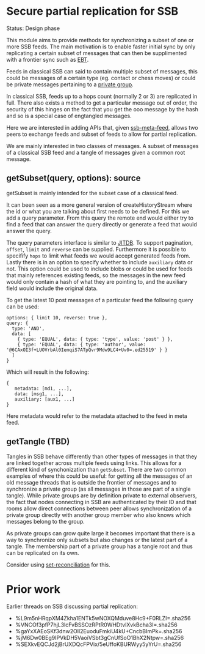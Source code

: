 # Secure partial replication for SSB

Status: Design phase

This module aims to provide methods for synchronizing a subset of one
or more SSB feeds. The main motivation is to enable faster initial
sync by only replicating a certain subset of messages that can then be
supplimented with a frontier sync such as [EBT].

Feeds in classical SSB can said to contain multiple subset of
messages, this could be messages of a certain type (eg. contact or
chess moves) or could be private messages pertaining to a [private
group].

In classical SSB, feeds up to a hops count (normally 2 or 3) are
replicated in full. There also exists a method to get a particular
message out of order, the security of this hinges on the fact that you
get the ooo message by the hash and so is a special case of engtangled
messages.

Here we are interested in adding APIs that, given [ssb-meta-feed],
allows two peers to exchange feeds and subset of feeds to allow for
partial replication.

We are mainly interested in two classes of messages. A subset of
messages of a classical SSB feed and a tangle of messages given a
common root message.

## getSubset(query, options): source

getSubset is mainly intended for the subset case of a classical feed.

It can been seen as a more general version of createHistoryStream
where the id or what you are talking about first needs to be
defined. For this we add a query parameter. From this query the remote
end would either try to find a feed that can answer the query directly
or generate a feed that would answer the query.

The query parameters interface is similar to [JITDB]. To support
pagination, `offset`, `limit` and `reverse` can be
supplied. Furthermore it is possible to specifify `hops` to limit what
feeds we would accept generated feeds from. Lastly there is in an
option to specify whether to include `auxiliary` data or not. This
option could be used to include blobs or could be used for feeds that
mainly references existing feeds, so the messages in the new feed
would only contain a hash of what they are pointing to, and the
auxiliary field would include the original data.

To get the latest 10 post messages of a particular feed the following
query can be used:

```
options: { limit 10, reverse: true },
query: {
  type: 'AND',
  data: [
    { type: 'EQUAL', data: { type: 'type', value: 'post' } },
    { type: 'EQUAL', data: { type: 'author', value: '@6CAxOI3f+LUOVrbAl0IemqiS7ATpQvr9Mdw9LC4+Uv0=.ed25519' } }
  ]
}
```

Which will result in the following:

```
{
   metadata: [md1, ...],
   data: [msg1, ...],
   auxiliary: [aux1, ...]
}
```

Here metadata would refer to the metadata attached to the feed in meta
feed.

## getTangle (TBD)

Tangles in SSB behave differently than other types of messages in
that they are linked together across multiple feeds using links. This
allows for a different kind of synchonization than `getSubset`. There
are two common examples of where this could be useful: for getting all
the messages of an old message threads that is outside the frontier of
messages and to synchronize a private group (as all messages in those
are part of a single tangle). While private groups are by definition
private to external observers, the fact that nodes connecting in SSB
are authenticated by their ID and that rooms allow direct connections
between peer allows synchronization of a private group directly with
another group member who also knows which messages belong to the group.

As private groups can grow quite large it becomes important that there
is a way to synchronize only subsets but also changes or the latest
part of a tangle. The membership part of a private group has a tangle
root and thus can be replicated on its own.

Consider using [set-reconciliation] for this.

# Prior work

Earlier threads on SSB discussing partial replication:

- %L9m5nHRqpXM4Zkha1ENTk5wNOXQMduve8Hc9+F0RLZI=.sha256
- %VNCOf3pfP7hjL3lcFvBSSOzRPtR0WHDtvlXvkBcha3I=.sha256
- %gaYxXAEoSKf3dnw2OlI2EuoduFmkiU4kU+CncbBImPk=.sha256
- %jM6Dw0BEg9IPVkDH5VaoiVSbt3gCnUfSoO1BhX2Ntpw=.sha256
- %SEXkvEQCJd2jBrUXDQcFPVix/5eUffoKBURWyy5yYrU=.sha256

[JITDB]: https://github.com/arj03/jitdb
[ssb-meta-feed]: https://github.com/arj03/ssb-meta-feed
[set-reconciliation]: https://github.com/AljoschaMeyer/set-reconciliation
[EBT]: https://github.com/ssbc/epidemic-broadcast-trees/
[private group]: https://github.com/ssbc/private-group-spec
